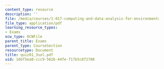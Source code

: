 ```yaml
---
content_type: resource
description: ''
file: /media/courses/1-017-computing-and-data-analysis-for-environmental-applications-fall-2003/16bf5ea0ccc9562b44fef17b5c8f2788_quiz01_3sol.pdf
file_type: application/pdf
learning_resource_types:
- Exams
ocw_type: OCWFile
parent_title: Exams
parent_type: CourseSection
resourcetype: Document
title: quiz01_3sol.pdf
uid: 16bf5ea0-ccc9-562b-44fe-f17b5c8f2788
---
```

